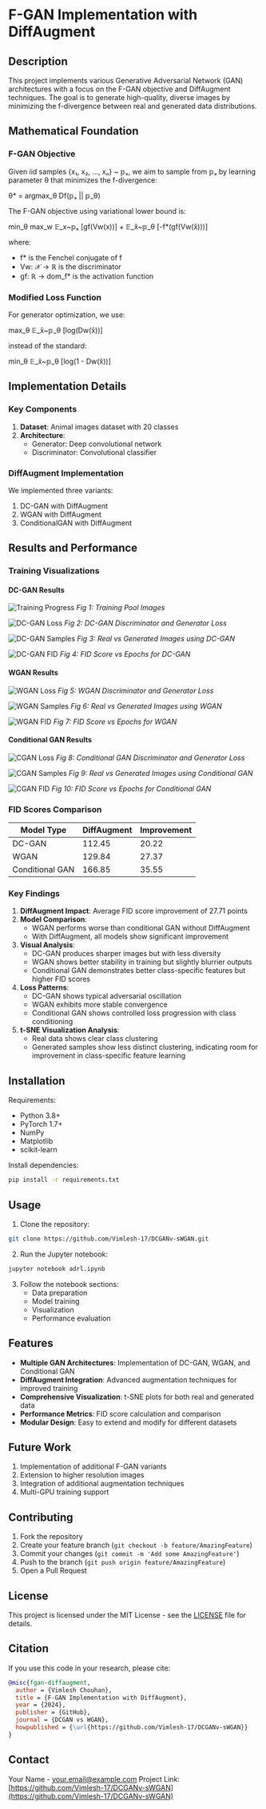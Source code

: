 # F-GAN Implementation with DiffAugment

## Description

This project implements various Generative Adversarial Network (GAN) architectures with a focus on the F-GAN objective and DiffAugment techniques. The goal is to generate high-quality, diverse images by minimizing the f-divergence between real and generated data distributions.

## Mathematical Foundation

### F-GAN Objective
Given iid samples {x₁, x₂, ..., xₙ} ~ 𝕡ₓ, we aim to sample from 𝕡ₓ by learning parameter θ that minimizes the f-divergence:

θ* = argmax_θ Df(𝕡ₓ || 𝕡_θ)

The F-GAN objective using variational lower bound is:

min_θ max_w 𝔼_x~𝕡ₓ [gf(Vw(x))] + 𝔼_x̂~𝕡_θ [-f*(gf(Vw(x̂)))]

where:
- f* is the Fenchel conjugate of f
- Vw: 𝒳 → ℝ is the discriminator
- gf: ℝ → dom_f* is the activation function

### Modified Loss Function
For generator optimization, we use:

max_θ 𝔼_x̂~𝕡_θ [log(Dw(x̂))]

instead of the standard:

min_θ 𝔼_x̂~𝕡_θ [log(1 - Dw(x̂))]

## Implementation Details

### Key Components
1. **Dataset**: Animal images dataset with 20 classes
2. **Architecture**:
   - Generator: Deep convolutional network
   - Discriminator: Convolutional classifier

### DiffAugment Implementation
We implemented three variants:
1. DC-GAN with DiffAugment
2. WGAN with DiffAugment
3. ConditionalGAN with DiffAugment

## Results and Performance

### Training Visualizations

#### DC-GAN Results
![Training Progress](images/training_pool.png)
*Fig 1: Training Pool Images*

![DC-GAN Loss](images/dcgan_loss.png)
*Fig 2: DC-GAN Discriminator and Generator Loss*

![DC-GAN Samples](images/dcgan_samples.png)
*Fig 3: Real vs Generated Images using DC-GAN*

![DC-GAN FID](images/dcgan_fid.png)
*Fig 4: FID Score vs Epochs for DC-GAN*

#### WGAN Results
![WGAN Loss](images/wgan_loss.png)
*Fig 5: WGAN Discriminator and Generator Loss*

![WGAN Samples](images/wgan_samples.png)
*Fig 6: Real vs Generated Images using WGAN*

![WGAN FID](images/wgan_fid.png)
*Fig 7: FID Score vs Epochs for WGAN*

#### Conditional GAN Results
![CGAN Loss](images/cgan_loss.png)
*Fig 8: Conditional GAN Discriminator and Generator Loss*

![CGAN Samples](images/cgan_samples.png)
*Fig 9: Real vs Generated Images using Conditional GAN*

![CGAN FID](images/cgan_fid.png)
*Fig 10: FID Score vs Epochs for Conditional GAN*

### FID Scores Comparison
| Model Type         | DiffAugment    | Improvement |
|--------------------|----------------|-------------|
| DC-GAN             | 112.45         | 20.22       |
| WGAN               | 129.84         | 27.37       |
| Conditional GAN    | 166.85         | 35.55       |

### Key Findings
1. **DiffAugment Impact**: Average FID score improvement of 27.71 points
2. **Model Comparison**: 
   - WGAN performs worse than conditional GAN without DiffAugment
   - With DiffAugment, all models show significant improvement
3. **Visual Analysis**:
   - DC-GAN produces sharper images but with less diversity
   - WGAN shows better stability in training but slightly blurrier outputs
   - Conditional GAN demonstrates better class-specific features but higher FID scores
4. **Loss Patterns**:
   - DC-GAN shows typical adversarial oscillation
   - WGAN exhibits more stable convergence
   - Conditional GAN shows controlled loss progression with class conditioning
5. **t-SNE Visualization Analysis**:
   - Real data shows clear class clustering
   - Generated samples show less distinct clustering, indicating room for improvement in class-specific feature learning

## Installation

Requirements:
- Python 3.8+
- PyTorch 1.7+
- NumPy
- Matplotlib
- scikit-learn

Install dependencies:
```bash
pip install -r requirements.txt
```

## Usage

1. Clone the repository:
```bash
git clone https://github.com/Vimlesh-17/DCGANv-sWGAN.git
```

2. Run the Jupyter notebook:
```bash
jupyter notebook adrl.ipynb
```

3. Follow the notebook sections:
   - Data preparation
   - Model training
   - Visualization
   - Performance evaluation

## Features

- **Multiple GAN Architectures**: Implementation of DC-GAN, WGAN, and Conditional GAN
- **DiffAugment Integration**: Advanced augmentation techniques for improved training
- **Comprehensive Visualization**: t-SNE plots for both real and generated data
- **Performance Metrics**: FID score calculation and comparison
- **Modular Design**: Easy to extend and modify for different datasets

## Future Work

1. Implementation of additional F-GAN variants
2. Extension to higher resolution images
3. Integration of additional augmentation techniques
4. Multi-GPU training support

## Contributing

1. Fork the repository
2. Create your feature branch (`git checkout -b feature/AmazingFeature`)
3. Commit your changes (`git commit -m 'Add some AmazingFeature'`)
4. Push to the branch (`git push origin feature/AmazingFeature`)
5. Open a Pull Request

## License

This project is licensed under the MIT License - see the [LICENSE](LICENSE) file for details.

## Citation

If you use this code in your research, please cite:

```bibtex
@misc{fgan-diffaugment,
  author = {Vimlesh Chouhan},
  title = {F-GAN Implementation with DiffAugment},
  year = {2024},
  publisher = {GitHub},
  journal = {DCGAN vs WGAN},
  howpublished = {\url{https://github.com/Vimlesh-17/DCGANv-sWGAN}}
}
```

## Contact

Your Name - your.email@example.com
Project Link: [https://github.com/Vimlesh-17/DCGANv-sWGAN](https://github.com/Vimlesh-17/DCGANv-sWGAN)